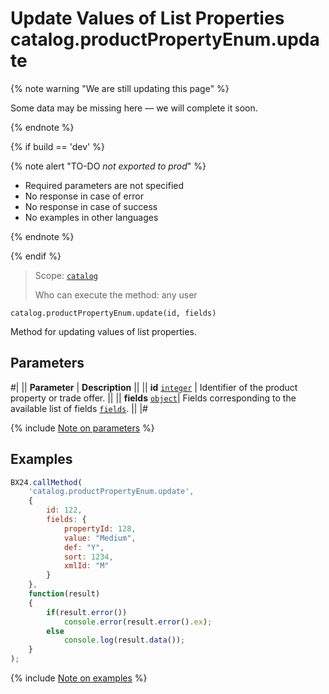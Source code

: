 # Update Values of List Properties catalog.productPropertyEnum.update

{% note warning "We are still updating this page" %}

Some data may be missing here — we will complete it soon.

{% endnote %}

{% if build == 'dev' %}

{% note alert "TO-DO _not exported to prod_" %}

- Required parameters are not specified
- No response in case of error
- No response in case of success
- No examples in other languages

{% endnote %}

{% endif %}

> Scope: [`catalog`](../../scopes/permissions.md)
>
> Who can execute the method: any user

```http
catalog.productPropertyEnum.update(id, fields)
```

Method for updating values of list properties.

## Parameters

#|
|| **Parameter** | **Description** ||
|| **id**
[`integer`](../../data-types.md) | Identifier of the product property or trade offer. ||
|| **fields** 
[`object`](../../data-types.md)|  Fields corresponding to the available list of fields [`fields`](catalog-product-property-enum-get-fields.md). ||
|#

{% include [Note on parameters](../../../_includes/required.md) %}

## Examples

```javascript
BX24.callMethod(
    'catalog.productPropertyEnum.update',
    {
        id: 122,
        fields: {
            propertyId: 128,
            value: "Medium",
            def: "Y",
            sort: 1234,
            xmlId: "M"
        }
    },
    function(result)
    {
        if(result.error())
            console.error(result.error().ex);
        else
            console.log(result.data());
    }
);
```
{% include [Note on examples](../../../_includes/examples.md) %}
